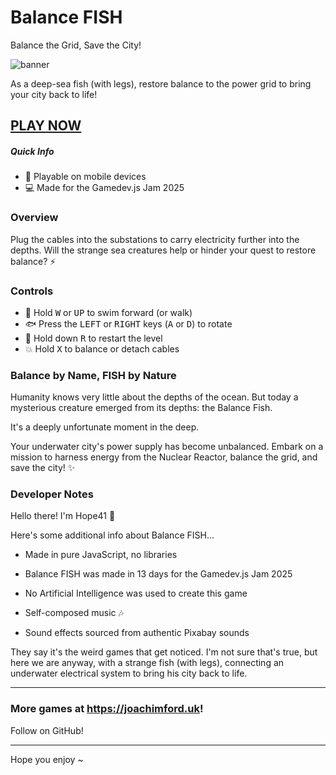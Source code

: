 # Balance FISH

Balance the Grid, Save the City!

![banner](https://github.com/user-attachments/assets/f0a10c32-57ac-4984-beb0-a7b16ab22e9c)

As a deep-sea fish (with legs), restore balance to the power grid to bring your city back to life!

## [PLAY NOW](https://joachimford.uk/balance-fish)

##### Quick Info

- 📱 Playable on mobile devices
- 💻 Made for the Gamedev.js Jam 2025

### Overview

Plug the cables into the substations to carry electricity further into the depths. Will the strange sea creatures help or hinder your quest to restore balance? ⚡

### Controls

- 🌊 Hold <kbd>W</kbd> or <kbd>UP</kbd> to swim forward (or walk)
- 🐟 Press the <kbd>LEFT</kbd> or <kbd>RIGHT</kbd> keys (<kbd>A</kbd> or <kbd>D</kbd>) to rotate
- 🔁 Hold down <kbd>R</kbd> to restart the level
- 💥 Hold <kbd>X</kbd> to balance or detach cables

### Balance by Name, FISH by Nature

Humanity knows very little about the depths of the ocean. But today a mysterious creature emerged from its depths: the Balance Fish.

It's a deeply unfortunate moment in the deep.

Your underwater city's power supply has become unbalanced. Embark on a mission to harness energy from the Nuclear Reactor, balance the grid, and save the city! ✨ 

### Developer Notes 

Hello there! I'm Hope41 👋

Here's some additional info about Balance FISH...

- Made in pure JavaScript, no libraries

- Balance FISH was made in 13 days for the Gamedev.js Jam 2025

- No Artificial Intelligence was used to create this game

- Self-composed music 🎶

- Sound effects sourced from authentic Pixabay sounds

They say it's the weird games that get noticed. I'm not sure that's true, but here we are anyway, with a strange fish (with legs), connecting an underwater electrical system to bring his city back to life.

* * *

### More games at https://joachimford.uk!
Follow on GitHub!

* * *

Hope you enjoy ~
